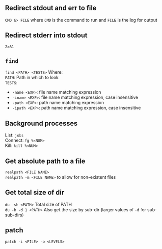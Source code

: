 ## Redirect stdout and err to file
`CMD &> FILE` where `CMD` is the command to run and `FILE` is the log for output


## Redirect stderr into stdout
`2>&1`

## `find`
`find <PATH> <TESTS>` Where:  
`PATH`: Path in which to look  
`TESTS`:  

* `-name <EXP>`: file name matching expression
* `-iname <EXP>`: file name matching expression, case insensitive
* `-path <EXP>`: path name matching expression
* `-ipath <EXP>`: path name matching expression, case insensitive

## Background processes
List: `jobs`  
Connect: `fg %<NUM>`  
Kill: `kill %<NUM>`

## Get absolute path to a file
`realpath <FILE NAME>`  
`realpath -m <FILE NAME>` to allow for non-existent files  

## Get total size of dir
`du -sh <PATH>` Total size of PATH  
`du -h -d 1 <PATH>` Also get the size by sub-dir (larger values of `-d` for sub-sub-dirs)

## patch
`patch -i <FILE> -p <LEVELS>`
